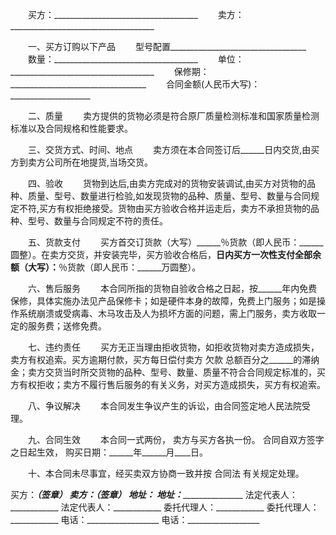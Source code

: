 
 


　　买方：____________________________________
　　卖方：____________________________________


　　一、买方订购以下产品
　　型号配置__________________________________
　　数量：____________________________________
　　单位：____________________________________
　　保修期：__________________________________
　　合同金额(人民币大写)：____________________


　　二、质量 
　　卖方提供的货物必须是符合原厂质量检测标准和国家质量检测标准以及合同规格和性能要求。


　　三、交货方式、时间、地点 
　　卖方须在本合同签订后______日内交货,由买方到卖方公司所在地提货,当场交货。


　　四、验收 
　　货物到达后,由卖方完成对的货物安装调试,由买方对货物的品种、质量、型号、数量进行检验,如发现货物的品种、质量、型号、数量与合同规定不符,买方有权拒绝接受。货物由买方验收合格并运走后，卖方不承担货物的品种、型号、数量与合同规定不符的责任。


　　五、货款支付 
　　买方首交订货款（大写）______％货款（即人民币：______圆整）。在卖方交货，并安装完毕，买方验收合格后，______日内买方一次性支付全部余额（大写）：______％货款（即人民币：______万圆整）。


　　六、售后服务 
　　本合同所指的货物自验收合格之日起，按______年内免费保修，具体实施办法见产品保修卡；如是硬件本身的故障，免费上门服务；如是操作系统崩溃或受病毒、木马攻击及人为损坏方面的问题，需上门服务，卖方收取一定的服务费；送修免费。


　　七、违约责任 
　　买方无正当理由拒收货物，如拒收货物对卖方造成损失，卖方有权追索。买方逾期付款，买方每日偿付卖方
欠款
总额百分之______的滞纳金；卖方交货当时所交货物的品种、型号、数量、质量不符合合同规定标准的，买方有权拒收；卖方不履行售后服务的有关义务，对买方造成损失，买方有权追索。


　　八、争议解决 
　　本合同发生争议产生的诉讼，由合同签定地人民法院受理。


　　九、合同生效 
　　本合同一式两份， 卖方与买方各执一份。 合同自双方签字之日起生效， 购买日期：______年______月____日。


　　十、本合同未尽事宜，经买卖双方协商一致并按
合同法
有关规定处理。



买方：___________（签章）  卖方：__________（签章）
地址：__________________   地址：__________________
法定代表人：____________   法定代表人：____________
委托代理人：____________   委托代理人：____________
电话：__________________   电话：__________________
 


 

 
 
 
 
 
  


  
 

  


  


  
 
 
 
 

